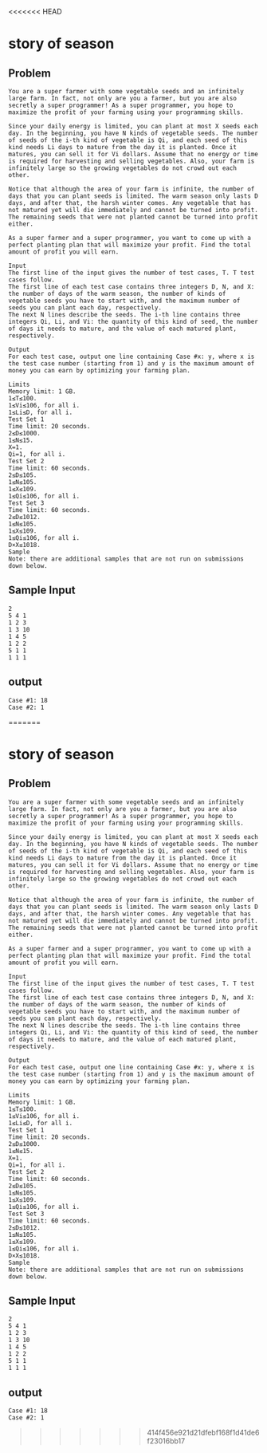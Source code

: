 <<<<<<< HEAD
# story of season

## Problem

    You are a super farmer with some vegetable seeds and an infinitely large farm. In fact, not only are you a farmer, but you are also secretly a super programmer! As a super programmer, you hope to maximize the profit of your farming using your programming skills.

    Since your daily energy is limited, you can plant at most X seeds each day. In the beginning, you have N kinds of vegetable seeds. The number of seeds of the i-th kind of vegetable is Qi, and each seed of this kind needs Li days to mature from the day it is planted. Once it matures, you can sell it for Vi dollars. Assume that no energy or time is required for harvesting and selling vegetables. Also, your farm is infinitely large so the growing vegetables do not crowd out each other.

    Notice that although the area of your farm is infinite, the number of days that you can plant seeds is limited. The warm season only lasts D days, and after that, the harsh winter comes. Any vegetable that has not matured yet will die immediately and cannot be turned into profit. The remaining seeds that were not planted cannot be turned into profit either.

    As a super farmer and a super programmer, you want to come up with a perfect planting plan that will maximize your profit. Find the total amount of profit you will earn.

    Input
    The first line of the input gives the number of test cases, T. T test cases follow.
    The first line of each test case contains three integers D, N, and X: the number of days of the warm season, the number of kinds of vegetable seeds you have to start with, and the maximum number of seeds you can plant each day, respectively.
    The next N lines describe the seeds. The i-th line contains three integers Qi, Li, and Vi: the quantity of this kind of seed, the number of days it needs to mature, and the value of each matured plant, respectively.

    Output
    For each test case, output one line containing Case #x: y, where x is the test case number (starting from 1) and y is the maximum amount of money you can earn by optimizing your farming plan.

    Limits
    Memory limit: 1 GB.
    1≤T≤100.
    1≤Vi≤106, for all i.
    1≤Li≤D, for all i.
    Test Set 1
    Time limit: 20 seconds.
    2≤D≤1000.
    1≤N≤15.
    X=1.
    Qi=1, for all i.
    Test Set 2
    Time limit: 60 seconds.
    2≤D≤105.
    1≤N≤105.
    1≤X≤109.
    1≤Qi≤106, for all i.
    Test Set 3
    Time limit: 60 seconds.
    2≤D≤1012.
    1≤N≤105.
    1≤X≤109.
    1≤Qi≤106, for all i.
    D×X≤1018.
    Sample
    Note: there are additional samples that are not run on submissions down below.

## Sample Input
    2
    5 4 1
    1 2 3
    1 3 10
    1 4 5
    1 2 2
    5 1 1
    1 1 1

## output
    Case #1: 18
    Case #2: 1

=======
# story of season

## Problem

    You are a super farmer with some vegetable seeds and an infinitely large farm. In fact, not only are you a farmer, but you are also secretly a super programmer! As a super programmer, you hope to maximize the profit of your farming using your programming skills.

    Since your daily energy is limited, you can plant at most X seeds each day. In the beginning, you have N kinds of vegetable seeds. The number of seeds of the i-th kind of vegetable is Qi, and each seed of this kind needs Li days to mature from the day it is planted. Once it matures, you can sell it for Vi dollars. Assume that no energy or time is required for harvesting and selling vegetables. Also, your farm is infinitely large so the growing vegetables do not crowd out each other.

    Notice that although the area of your farm is infinite, the number of days that you can plant seeds is limited. The warm season only lasts D days, and after that, the harsh winter comes. Any vegetable that has not matured yet will die immediately and cannot be turned into profit. The remaining seeds that were not planted cannot be turned into profit either.

    As a super farmer and a super programmer, you want to come up with a perfect planting plan that will maximize your profit. Find the total amount of profit you will earn.

    Input
    The first line of the input gives the number of test cases, T. T test cases follow.
    The first line of each test case contains three integers D, N, and X: the number of days of the warm season, the number of kinds of vegetable seeds you have to start with, and the maximum number of seeds you can plant each day, respectively.
    The next N lines describe the seeds. The i-th line contains three integers Qi, Li, and Vi: the quantity of this kind of seed, the number of days it needs to mature, and the value of each matured plant, respectively.

    Output
    For each test case, output one line containing Case #x: y, where x is the test case number (starting from 1) and y is the maximum amount of money you can earn by optimizing your farming plan.

    Limits
    Memory limit: 1 GB.
    1≤T≤100.
    1≤Vi≤106, for all i.
    1≤Li≤D, for all i.
    Test Set 1
    Time limit: 20 seconds.
    2≤D≤1000.
    1≤N≤15.
    X=1.
    Qi=1, for all i.
    Test Set 2
    Time limit: 60 seconds.
    2≤D≤105.
    1≤N≤105.
    1≤X≤109.
    1≤Qi≤106, for all i.
    Test Set 3
    Time limit: 60 seconds.
    2≤D≤1012.
    1≤N≤105.
    1≤X≤109.
    1≤Qi≤106, for all i.
    D×X≤1018.
    Sample
    Note: there are additional samples that are not run on submissions down below.

## Sample Input
    2
    5 4 1
    1 2 3
    1 3 10
    1 4 5
    1 2 2
    5 1 1
    1 1 1

## output
    Case #1: 18
    Case #2: 1

>>>>>>> 414f456e921d21dfebf168f1d41de6f23016bb17
